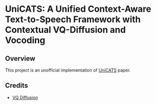 # UniCATS: A Unified Context-Aware Text-to-Speech Framework with Contextual VQ-Diffusion and Vocoding

## Overview
This project is an unofficial implementation of [UniCATS](https://arxiv.org/pdf/2306.07547v2.pdf) paper.

## Credits
- [VQ Diffusion](https://github.com/microsoft/VQ-Diffusion)